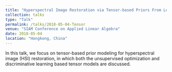 ```yaml
---
title: "Hyperspectral Image Restoration via Tensor-based Priors From Low-rank to Deep Model"
collection: talks
type: "Talk"
permalink: /talks/2018-05-04-Tensor
venue: "SIAM Conference on Applied Linear Algebra"
date: 2018-05-04
location: "Hongkong, China"
---
```


In this talk, we focus on tensor-based prior modeling for hyperspectral image (HSI) restoration, in which both the unsupervised optimization and discriminative learning based tensor models are discussed.
